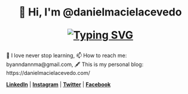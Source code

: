 <h1 align="center" >
👋  Hi, I'm @danielmacielacevedo

[![Typing SVG](https://readme-typing-svg.herokuapp.com?font=Helvetica-bold&color=F7D03E&center=true&lines=Front-End+Developer+%F0%9F%92%BB;Certified+by+Meta;Never+stop+learning;Platzi+Student)](https://git.io/typing-svg)
</h1>
🌱   I love never stop learning, 📫   How to reach me: byanndannma@gmail.com, 🖋   This is my personal blog: https://danielmacielacevedo.com/


[**LinkedIn**](https://linkedin.com/in/danielmacielacevedo "LinkedIn") | [**Instagram**](http://instagram.com/dannmacode "Instagram") | [**Twitter**](http://twitter.com/danielmacielace "Twitter") | [**Facebook**](http://facebook.com/danielmacielace "Facebook")
